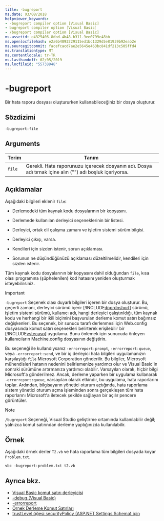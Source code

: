 ```yaml
---
title: -bugreport
ms.date: 03/08/2018
helpviewer_keywords:
- -bugreport compiler option [Visual Basic]
- bugreport compiler option [Visual Basic]
- /bugreport compiler option [Visual Basic]
ms.assetid: e4325406-8dbd-4b48-b311-9ee0799e48bb
ms.openlocfilehash: e2a6b4893229115ed1bc1329d5e81939b92eab2e
ms.sourcegitcommit: facefcacd7ae2e5645e463bc841df213c505ffd4
ms.translationtype: MT
ms.contentlocale: tr-TR
ms.lasthandoff: 02/05/2019
ms.locfileid: "55738948"
---
```

# <a name="-bugreport"></a>-bugreport
Bir hata raporu dosyası oluştururken kullanabileceğiniz bir dosya oluşturur.  
  
## <a name="syntax"></a>Sözdizimi  
  
```  
-bugreport:file  
```  
  
## <a name="arguments"></a>Arguments  
  
|Terim|Tanım|  
|---|---|  
|`file`|Gerekli. Hata raporunuzu içerecek dosyanın adı. Dosya adı tırnak içine alın ("") adı boşluk içeriyorsa.|  
  
## <a name="remarks"></a>Açıklamalar  
 Aşağıdaki bilgileri eklenir `file`:  
  
-   Derlemedeki tüm kaynak kodu dosyalarının bir kopyasını.  
  
-   Derlemede kullanılan derleyici seçeneklerinin bir listesi.  
  
-   Derleyici, ortak dil çalışma zamanı ve işletim sistemi sürüm bilgisi.  
  
-   Derleyici çıkışı, varsa.  
  
-   Kendileri için sizden istenir, sorun açıklaması.  
  
-   Sorunun ne düşündüğünüzü açıklaması düzeltilmelidir, kendileri için sizden istenir.  
  
 Tüm kaynak kodu dosyalarının bir kopyasını dahil olduğundan `file`, kısa olası programına (şüphelenilen) kod hatasını yeniden oluşturmak isteyebilirsiniz.  
  
> [!IMPORTANT]
>  `-bugreport` Seçenek olası duyarlı bilgileri içeren bir dosya oluşturur. Bu, geçerli zamanı, derleyici sürümü içerir [!INCLUDE[dnprdnshort](~/includes/dnprdnshort-md.md)] sürümü, işletim sistemi sürümü, kullanıcı adı, hangi derleyici çalıştırıldığı, tüm kaynak kodu ve herhangi bir ikili biçimini başvurulan derleme komut satırı bağımsız değişkenleri. Bu seçenek, bir sunucu tarafı derlenmesi için Web.config dosyasında komut satırı seçenekleri belirterek erişilebilir bir [!INCLUDE[vstecasp](~/includes/vstecasp-md.md)] uygulama. Bunu önlemek için sunucuda önleyen kullanıcıların Machine.config dosyasının değiştirin.  
  
 Bu seçeneği ile kullandıysanız `-errorreport:prompt`, `-errorreport:queue`, veya `-errorreport:send`, ve bir iç derleyici hata bilgileri uygulamanızın karşılaştığı `file` Microsoft Corporation gönderilir. Bu bilgiler, Microsoft mühendisleri hatanın nedenini belirlemenize yardımcı olur ve Visual Basic'in sonraki sürümüne artırmanıza yardımcı olabilir. Varsayılan olarak, hiçbir bilgi Microsoft'a gönderilmez. Ancak, derleme yaparken bir uygulama kullanarak `-errorreport:queue`, varsayılan olarak etkindir, bu uygulama, hata raporlarını toplar. Ardından, bilgisayarın yönetici oturum açtığında, hata raporlama sistem yönetici oturum açma işleminden sonra gerçekleşen tüm hata raporlarını Microsoft'a iletecek şekilde sağlayan bir açılır pencere görüntüler.  
  
> [!NOTE]
>  `/bugreport` Seçeneği, Visual Studio geliştirme ortamında kullanılabilir değil; yalnızca komut satırından derleme yaptığınızda kullanılabilir.  
  
## <a name="example"></a>Örnek  
 Aşağıdaki örnek derler `T2.vb` ve hata raporlama tüm bilgileri dosyada koyar `Problem.txt`.  
  
```  
vbc -bugreport:problem.txt t2.vb  
```  
  
## <a name="see-also"></a>Ayrıca bkz.
- [Visual Basic komut satırı derleyicisi](../../../visual-basic/reference/command-line-compiler/index.md)
- [-debug (Visual Basic)](../../../visual-basic/reference/command-line-compiler/debug.md)
- [-errorreport](../../../visual-basic/reference/command-line-compiler/errorreport.md)
- [Örnek Derleme Komut Satırları](../../../visual-basic/reference/command-line-compiler/sample-compilation-command-lines.md)
- [trustLevel öğesi securityPolicy (ASP.NET Settings Schema) için](https://docs.microsoft.com/previous-versions/dotnet/netframework-4.0/as399f0x(v=vs.100))
